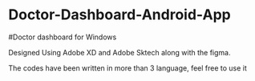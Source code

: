 # Doctor-Dashboard-Android-App

#Doctor dashboard for Windows

Designed Using Adobe XD and Adobe Sktech along with the figma.

The codes have been written in more than 3 language, feel free to use it

